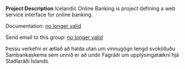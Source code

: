 **Project Description**
Icelandic Online Banking is project defining a web service interface for online banking.

Documentation: [no longer valid](https://sites.google.com/site/iceonlinebanking/)

Send email to this group: [no longer valid](iceonlinebanking@googlegroups.com)

Þessu verkefni er ætlað að halda utan um vinnugögn tengd svokölluðu Sambankaskema sem unnið er að undir Fagráði um upplýsingatækni hjá Staðlaráði Íslands.
